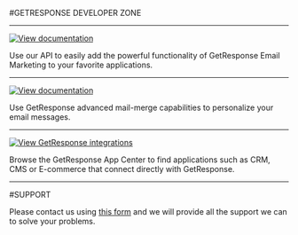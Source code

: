 #GETRESPONSE DEVELOPER ZONE

---

[![View documentation][2]][1]

Use our API to easily add the powerful functionality of GetResponse Email Marketing to your favorite applications.

[1]: https://github.com/GetResponse/DevZone/tree/master/API/README.md
[2]: https://raw.github.com/GetResponse/DevZone/master/API/icon.png

---

[![View documentation][4]][3]

Use GetResponse advanced mail-merge capabilities to personalize your email messages.

[3]: https://github.com/GetResponse/DevZone/tree/master/DC/README.md
[4]: https://raw.github.com/GetResponse/DevZone/master/DC/icon.png

---

[![View GetResponse integrations][6]][5]

Browse the GetResponse App Center to find applications such as CRM, CMS or E-commerce that connect directly with GetResponse.

[5]: https://github.com/GetResponse/DevZone/tree/master/Plugins
[6]: https://raw.github.com/GetResponse/DevZone/master/Plugins/icon.png

---

#SUPPORT

Please contact us using [this form](http://www.getresponse.com/feedback.html?devzone=yes) and we will provide all the support we can to solve your problems.